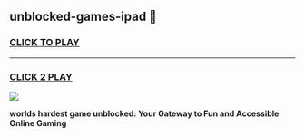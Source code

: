 
## unblocked-games-ipad 👋
<h3>
<a href="https://premium.freeplayer.one?title=unblocked-games-ipad&ref=14F">CLICK TO PLAY</a></h3>
<hr>

<h3>
<a href="https://premium.freeplayer.one?title=unblocked-games-ipad&ref=14F">CLICK 2 PLAY</a>
  
</h3>

<a href="https://premium.freeplayer.one?title=unblocked-games-ipad&ref=12F/"><img src="https://clearcache.store/games.png"></a>


**worlds hardest game unblocked: Your Gateway to Fun and Accessible Online Gaming**

